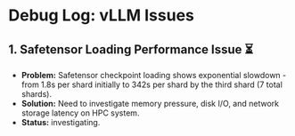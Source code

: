 # Debug Log: vLLM Issues

## 1. Safetensor Loading Performance Issue ⏳
- **Problem:** Safetensor checkpoint loading shows exponential slowdown - from 1.8s per shard initially to 342s per shard by the third shard (7 total shards).
- **Solution:** Need to investigate memory pressure, disk I/O, and network storage latency on HPC system.
- **Status:** investigating.
